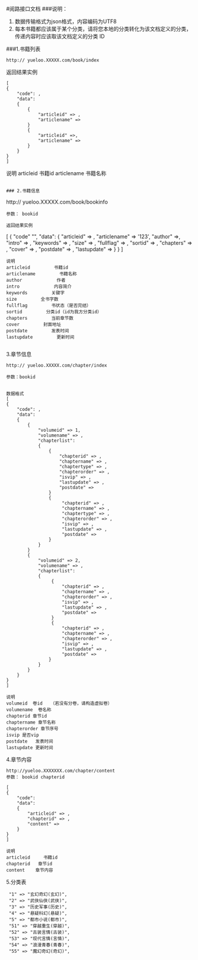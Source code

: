 #阅路接口文档
###说明：
1. 数据传输格式为json格式，内容编码为UTF8
2. 每本书籍都应该属于某个分类，请将您本地的分类转化为该文档定义的分类，传递内容时应该取该文档定义的分类 ID


###1.书籍列表
```
http:// yueloo.XXXXX.com/book/index
```

返回结果实例

```
[
{
    "code": ,
    "data":
    {
        {
            "articleid" => ,
            "articlename" => 
        }
        {
            "articleid" =>,
            "articlename" => 
        }
    }
}
]
```

说明
articleid   书籍id
articlename  书籍名称

```

### 2.书籍信息
```
http:// yueloo.XXXXX.com/book/bookinfo
```
参数： bookid

返回结果实例
```
[
{
    "code" "",
    "data":
    { 
        "articleid" => ,
        "articlename" => '123',
        "author" =>,
        "intro" => ,
        "keywords" => ,
        "size" => ,
        "fullflag" => ,
        "sortid" => ,
        "chapters" => ,
        "cover" => ,
        "postdate" => ,
        "lastupdate" => 
    }
}
]
```
说明
articleid         书籍id
articlename         书籍名称
author             作者
intro             内容简介
keywords         关键字
size         全书字数
fullflag         书状态（是否完结）
sortid         分类id（id为我方分类id）
chapters         当前章节数
cover         封面地址
postdate         发表时间
lastupdate         更新时间
        
```
3.章节信息
```
http:// yueloo.XXXXX.com/chapter/index

参数：bookid


数据格式
[
{
    "code": ,
    "data":
    {
        {
            "volumeid" => 1,
            "volumename" => ,
            "chapterlist":
            {
                {
                    "chapterid" => ,
                    "chaptername" => ,
                    "chaptertype" => ,
                    "chapterorder" => ,
                    "isvip" => ,
                    "lastupdate" => ,
                    "postdate" => 
                }
                {
                     "chapterid" => ,
                     "chaptername" => ,
                     "chaptertype" => ,
                     "chapterorder" => ,
                     "isvip" => ,
                     "lastupdate" => ,
                     "postdate" =>
                }
            }
        }
        {
            "volumeid" => 2,
            "volumename" => ,
            "chapterlist":
            {    
                 {
                     "chapterid" => ,
                     "chaptername" => ,
                     "chapterorder" => ,
                     "isvip" => ,
                     "lastupdate" => ,
                     "postdate" =>
                 }
                 {
                     "chapterid" => ,
                     "chaptername" => ,
                     "chapterorder" => ,
                     "isvip" => ,
                     "lastupdate" => ,
                     "postdate" =>
                }
            }
        }
    }
}
]

说明 
volumeid  卷id   （若没有分卷，请构造虚拟卷）
volumename  卷名称
chapterid 章节id
chaptername 章节名称
chapterorder 章节序号
isvip 是否vip
postdate   发表时间
lastupdate 更新时间
```

4.章节内容
```
http://yueloo.XXXXXXX.com/chapter/content
参数： bookid chapterid

[
{
    "code":
    "data":
    {
        "articleid" => ,
        "chapterid" => ,
        "content" => 
    }
}
]

说明
articleid     书籍id
chapterid   章节id
content    章节内容
```
5.分类表
```
 "1" => "玄幻奇幻(玄幻)",
 "2" => "武侠仙侠(武侠)",
 "3" => "历史军事(历史)",
 "4" => "悬疑科幻(悬疑)",
 "5" => "都市小说(都市)",
 "51" => "穿越重生(穿越)",
 "52" => "古装言情(古装)",
 "53" => "现代言情(言情)",
 "54" => "浪漫青春(青春)",
 "55" => "魔幻奇幻(奇幻)",
```



